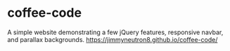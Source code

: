 # coffee-code
A simple website demonstrating a few jQuery features, responsive navbar, and parallax backgrounds.
https://jimmyneutron8.github.io/coffee-code/
